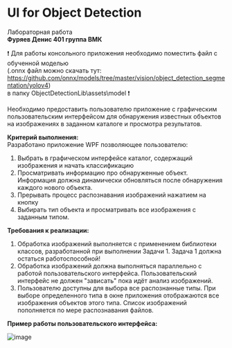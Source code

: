 # UI for Object Detection
Лабораторная работа <br />
**Фуряев Денис 401 группа ВМК**

:heavy_exclamation_mark: Для работы консольного приложения необходимо поместить файл с обученной моделью <br />(.onnx файл можно скачать тут: https://github.com/onnx/models/tree/master/vision/object_detection_segmentation/yolov4) <br /> в папку ObjectDetectionLib\assets\model 
 :heavy_exclamation_mark:

Необходимо предоставить пользователю приложение с графическим пользовательским интерфейсом для обнаружения известных объектов на изображениях в заданном каталоге и просмотра результатов. 

**Критерий выполнения:**  <br />
Разработано приложение WPF позволяющее пользователю: 

1) Выбрать в графическом интерфейсе каталог, содержащий изображения и начать классификацию  
2) Просматривать информацию про обнаруженные объект. Информация должна динамически обновляться после обнаружения каждого нового объекта. 
3) Прерывать процесс распознавания изображений нажатием на кнопку 
4) Выбирать тип объекта и просматривать все изображения с заданным типом. 

**Требования к реализации:** <br />
1) Обработка изображений выполняется  c применением библиотеки классов, разработанной при выполнении Задачи 1. Задача 1 должна остаться работоспособной! 
2) Обработка изображений должна выполняться параллельно с работой пользовательского интерфейса. Пользовательский интерфейс не должен "зависать" пока идёт анализ изображений. 
3) Пользователю доступны для выбора все распознанные типы. При выборе определенного типа в окне приложения отображаются все изображения объектов этого типа.  Список изображений пополняется по мере распознавания файлов. 


**Пример работы пользовательского интерфейса:**


![image](https://user-images.githubusercontent.com/65111871/138114574-f96f2389-5e78-43a5-bd1f-738b351b3e34.png)
